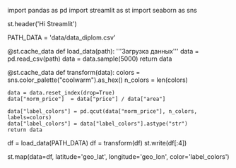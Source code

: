 import pandas as pd
import streamlit as st
import seaborn as sns

st.header('Hi Streamlit')

PATH_DATA = 'data/data_diplom.csv'

@st.cache_data
def load_data(path):
    '''Загрузка данных'''
    data = pd.read_csv(path)
    data = data.sample(5000)
    return data

@st.cache_data
def transform(data):
    colors = sns.color_palette("coolwarm").as_hex()
    n_colors = len(colors)

    data = data.reset_index(drop=True)
    data["norm_price"]  = data["price"] / data["area"]

    data["label_colors"] = pd.qcut(data["norm_price"], n_colors, labels=colors)
    data["label_colors"] = data["label_colors"].astype("str")
    return data

df = load_data(PATH_DATA)
df = transform(df)
st.write(df[:4])

st.map(data=df, latitude='geo_lat', longitude='geo_lon', color='label_colors')
